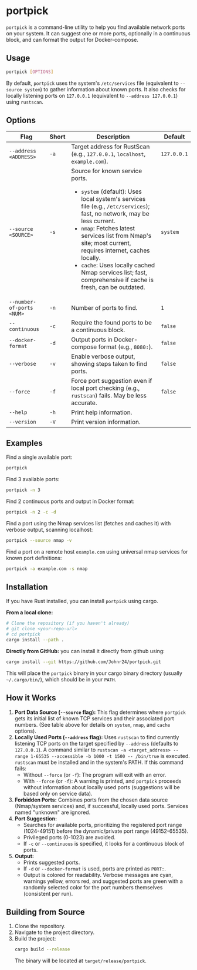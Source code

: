 # portpick
`portpick` is a command-line utility to help you find available network ports on your system. It can suggest one or more ports, optionally in a continuous block, and can format the output for Docker-compose.
## Usage

```bash
portpick [OPTIONS]
```

By default, `portpick` uses the system's `/etc/services` file (equivalent to `--source system`) to gather information about known ports. It also checks for locally listening ports on `127.0.0.1` (equivalent to `--address 127.0.0.1`) using `rustscan`.

## Options

| Flag                      | Short | Description                                                                                     | Default    |
|---------------------------|-------|-------------------------------------------------------------------------------------------------|------------|
| `--address <ADDRESS>`     | `-a`  | Target address for RustScan (e.g., `127.0.0.1`, `localhost`, `example.com`).                    | `127.0.0.1`|
| `--source <SOURCE>`       | `-s`  | Source for known service ports.<ul><li>`system` (default): Uses local system's services file (e.g., `/etc/services`); fast, no network, may be less current.</li><li>`nmap`: Fetches latest services list from Nmap's site; most current, requires internet, caches locally.</li><li>`cache`: Uses locally cached Nmap services list; fast, comprehensive if cache is fresh, can be outdated.</li></ul> | `system`   |
| `--number-of-ports <NUM>` | `-n`  | Number of ports to find.                                                                        | `1`        |
| `--continuous`            | `-c`  | Require the found ports to be a continuous block.                                               | `false`    |
| `--docker-format`         | `-d`  | Output ports in Docker-compose format (e.g., `8080:`).                                          | `false`    |
| `--verbose`               | `-v`  | Enable verbose output, showing steps taken to find ports.                                       | `false`    |
| `--force`                 | `-f`  | Force port suggestion even if local port checking (e.g., `rustscan`) fails. May be less accurate. | `false`    |
| `--help`                  | `-h`  | Print help information.                                                                         |            |
| `--version`               | `-V`  | Print version information.                                                                      |            |

## Examples

Find a single available port:
```bash
portpick
```

Find 3 available ports:
```bash
portpick -n 3
```

Find 2 continuous ports and output in Docker format:
```bash
portpick -n 2 -c -d
```

Find a port using the Nmap services list (fetches and caches it) with verbose output, scanning localhost:
```bash
portpick --source nmap -v
```

Find a port on a remote host `example.com` using universal nmap services for known port definitions:
```bash
portpick -a example.com -s nmap
```

## Installation

If you have Rust installed, you can install `portpick` using cargo.

**From a local clone:**
```bash
# Clone the repository (if you haven't already)
# git clone <your-repo-url>
# cd portpick
cargo install --path .
```

**Directly from GitHub:**
 you can install it directly from github using:
```bash
cargo install --git https://github.com/Johnr24/portpick.git
```

This will place the `portpick` binary in your cargo binary directory (usually `~/.cargo/bin/`), which should be in your `PATH`.

## How it Works

1.  **Port Data Source (`--source` flag):** This flag determines where `portpick` gets its initial list of known TCP services and their associated port numbers. (See table above for details on `system`, `nmap`, and `cache` options).
2.  **Locally Used Ports (`--address` flag):** Uses `rustscan` to find currently listening TCP ports on the target specified by `--address` (defaults to `127.0.0.1`). A command similar to `rustscan -a <target_address> --range 1-65535 --accessible -b 1000 -t 1500 -- /bin/true` is executed. `rustscan` must be installed and in the system's PATH. If this command fails:
    *   Without `--force` (or `-f`): The program will exit with an error.
    *   With `--force` (or `-f`): A warning is printed, and `portpick` proceeds without information about locally used ports (suggestions will be based only on service data).
3.  **Forbidden Ports:** Combines ports from the chosen data source (Nmap/system services) and, if successful, locally used ports. Services named "unknown" are ignored.
4.  **Port Suggestion:**
    *   Searches for available ports, prioritizing the registered port range (1024-49151) before the dynamic/private port range (49152-65535).
    *   Privileged ports (0-1023) are avoided.
    *   If `-c` or `--continuous` is specified, it looks for a continuous block of ports.
5.  **Output:**
    *   Prints suggested ports.
    *   If `-d` or `--docker-format` is used, ports are printed as `PORT:`.
    *   Output is colored for readability. Verbose messages are cyan, warnings yellow, errors red, and suggested ports are green with a randomly selected color for the port numbers themselves (consistent per run).

## Building from Source

1.  Clone the repository.
2.  Navigate to the project directory.
3.  Build the project:
    ```bash
    cargo build --release
    ```
    The binary will be located at `target/release/portpick`.
    ```
